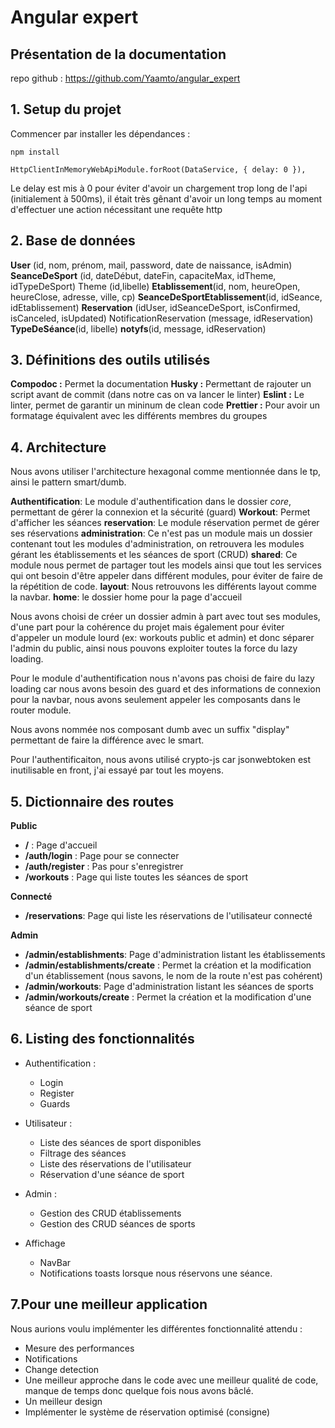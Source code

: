 
# Angular expert 
## Présentation de la documentation
repo github : https://github.com/Yaamto/angular_expert
## 1. Setup du projet

Commencer par installer les dépendances : 
```
npm install
```
```
HttpClientInMemoryWebApiModule.forRoot(DataService, { delay: 0 }),
```
Le delay est mis à 0 pour éviter d'avoir un chargement trop long de l'api (initialement à 500ms), il était très gênant d'avoir un long temps au moment d'effectuer une action nécessitant une requête http
## 2. Base de données

**User** (id, nom, prénom, mail, password, date de naissance, isAdmin)
**SeanceDeSport** (id, dateDébut, dateFin, capaciteMax, idTheme, idTypeDeSport)
 Theme (id,libelle) 
**Etablissement**(id, nom, heureOpen, heureClose, adresse, ville, cp)
**SeanceDeSportEtablissement**(id, idSeance, idEtablissement)
**Reservation** (idUser, idSeanceDeSport, isConfirmed, isCanceled, isUpdated) NotificationReservation (message, idReservation) 
**TypeDeSéance**(id, libelle)
**notyfs**(id, message, idReservation)


## 3. Définitions des outils utilisés
**Compodoc :** Permet la documentation 
**Husky :** Permettant de rajouter un script avant de commit (dans notre cas on va lancer le linter)
**Eslint :** Le linter, permet de garantir un mininum de clean code
**Prettier :** Pour avoir un formatage équivalent avec les différents membres du groupes


## 4. Architecture

Nous avons utiliser l'architecture hexagonal comme mentionnée dans le tp, ainsi le pattern smart/dumb.

**Authentification**: Le module d'authentification dans le dossier *core*, permettant de gérer la connexion et la sécurité (guard)
**Workout**: Permet d'afficher les séances
**reservation**: Le module réservation permet de gérer ses réservations
**administration**: Ce n'est pas un module mais un dossier contenant tout les modules d'administration, on retrouvera les modules gérant les établissements et les séances de sport (CRUD)
**shared**: Ce module nous permet de partager tout les models ainsi que tout les services qui ont besoin d'être appeler dans différent modules, pour éviter de faire de la répétition de code.
**layout**: Nous retrouvons les différents layout comme la navbar.
**home**: le dossier home pour la page d'accueil

Nous avons choisi de créer un dossier admin à part avec tout ses modules, d'une part pour la cohérence du projet mais également pour éviter d'appeler un module lourd (ex: workouts public et admin) et donc séparer l'admin du public, ainsi nous pouvons exploiter toutes la force du lazy loading.

Pour le module d'authentification nous n'avons pas choisi de faire du lazy loading car nous avons besoin des guard et des informations de connexion pour la navbar, nous avons seulement appeler les composants dans le router module.

Nous avons nommée nos composant dumb avec un suffix "display" permettant de faire la différence avec le smart.

Pour l'authentificaiton, nous avons utilisé crypto-js car jsonwebtoken est inutilisable en front, j'ai essayé par tout les moyens.

## 5. Dictionnaire des routes

**Public**
- **/** : Page d'accueil 
- **/auth/login** : Page pour se connecter
- **/auth/register** : Pas pour s'enregistrer
- **/workouts** : Page qui liste toutes les séances de sport

**Connecté**

- **/reservations**: Page qui liste les réservations de l'utilisateur connecté

**Admin**

- **/admin/establishments**: Page d'administration listant les établissements
-  **/admin/establishments/create** : Permet la création et la modification d'un établissement (nous savons, le nom de la route n'est pas cohérent)
- **/admin/workouts**: Page d'administration listant les séances de sports
-  **/admin/workouts/create** : Permet la création et la modification d'une séance de sport


## 6. Listing des fonctionnalités 

- Authentification :
  - Login 
  - Register
  - Guards
 - Utilisateur : 
	  - Liste des séances de sport disponibles
	  - Filtrage des séances
	  - Liste des réservations de l'utilisateur
	  - Réservation d'une séance de sport
- Admin : 
  - Gestion des CRUD établissements
  - Gestion des CRUD séances de sports

- Affichage
  - NavBar
  - Notifications toasts lorsque nous réservons une séance.


## 7.Pour une meilleur application

Nous aurions voulu implémenter les différentes fonctionnalité attendu : 

- Mesure des performances
- Notifications 
- Change detection
- Une meilleur approche dans le code avec une meilleur qualité de code, manque de temps donc quelque fois nous avons bâclé.
- Un meilleur design
- Implémenter le système de réservation optimisé (consigne)


